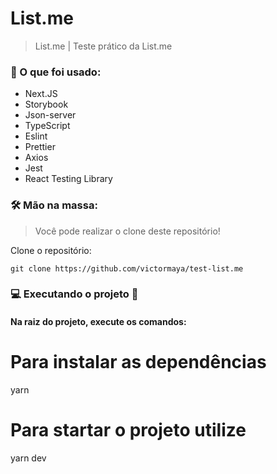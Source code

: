 # List.me

> List.me | Teste prático da List.me

### 📄 O que foi usado:

- Next.JS
- Storybook
- Json-server
- TypeScript
- Eslint
- Prettier
- Axios
- Jest
- React Testing Library

### 🛠 Mão na massa:

> Você pode realizar o clone deste repositório!

Clone o repositório:

`git clone https://github.com/victormaya/test-list.me
`

### 💻 Executando o projeto 🚀

#### Na raiz do projeto, execute os comandos:

# Para instalar as dependências
yarn

# Para startar o projeto utilize
yarn dev

